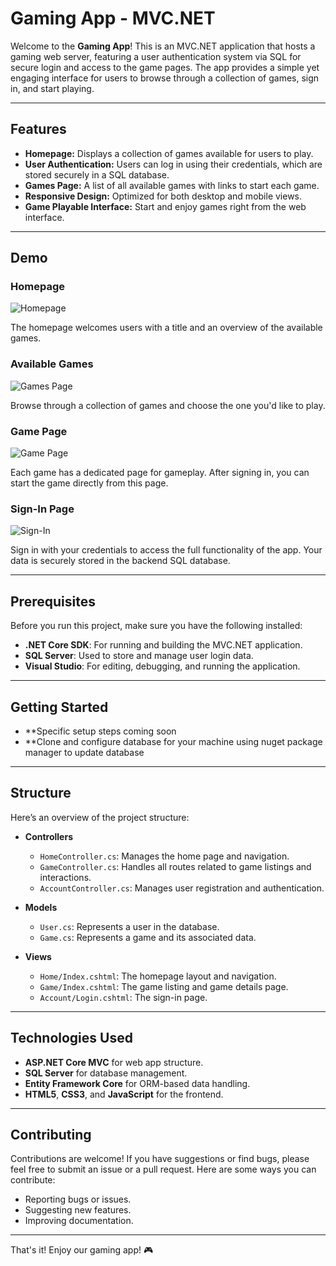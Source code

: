 # Gaming App - MVC.NET

Welcome to the **Gaming App**! This is an MVC.NET application that hosts a gaming web server, featuring a user authentication system via SQL for secure login and access to the game pages. The app provides a simple yet engaging interface for users to browse through a collection of games, sign in, and start playing.

---

## Features
- **Homepage:** Displays a collection of games available for users to play.
- **User Authentication:** Users can log in using their credentials, which are stored securely in a SQL database.
- **Games Page:** A list of all available games with links to start each game.
- **Responsive Design:** Optimized for both desktop and mobile views.
- **Game Playable Interface:** Start and enjoy games right from the web interface.

---

## Demo

### Homepage
![Homepage](https://github.com/user-attachments/assets/8fe6ad83-4175-42d2-9535-ddb6ec613478)

The homepage welcomes users with a title and an overview of the available games.

### Available Games
![Games Page](https://github.com/user-attachments/assets/5cc66544-69a2-49e5-af76-d237f95a76de)

Browse through a collection of games and choose the one you'd like to play.

### Game Page
![Game Page](https://github.com/user-attachments/assets/1811c02a-5c1c-4437-b97b-e0f668b8d52f)

Each game has a dedicated page for gameplay. After signing in, you can start the game directly from this page.

### Sign-In Page
![Sign-In](https://github.com/user-attachments/assets/5b2fcc5d-9127-4a88-bc1c-db475323e7b1)

Sign in with your credentials to access the full functionality of the app. Your data is securely stored in the backend SQL database.

---

## Prerequisites

Before you run this project, make sure you have the following installed:

- **.NET Core SDK**: For running and building the MVC.NET application.
- **SQL Server**: Used to store and manage user login data.
- **Visual Studio**: For editing, debugging, and running the application.

---

## Getting Started

- **Specific setup steps coming soon
- **Clone and configure database for your machine using nuget package manager to update database

---

## Structure

Here’s an overview of the project structure:

- **Controllers**
    - `HomeController.cs`: Manages the home page and navigation.
    - `GameController.cs`: Handles all routes related to game listings and interactions.
    - `AccountController.cs`: Manages user registration and authentication.
  
- **Models**
    - `User.cs`: Represents a user in the database.
    - `Game.cs`: Represents a game and its associated data.

- **Views**
    - `Home/Index.cshtml`: The homepage layout and navigation.
    - `Game/Index.cshtml`: The game listing and game details page.
    - `Account/Login.cshtml`: The sign-in page.

---

## Technologies Used

- **ASP.NET Core MVC** for web app structure.
- **SQL Server** for database management.
- **Entity Framework Core** for ORM-based data handling.
- **HTML5**, **CSS3**, and **JavaScript** for the frontend.

---

## Contributing

Contributions are welcome! If you have suggestions or find bugs, please feel free to submit an issue or a pull request. Here are some ways you can contribute:

- Reporting bugs or issues.
- Suggesting new features.
- Improving documentation.

---

That's it! Enjoy our gaming app! 🎮




